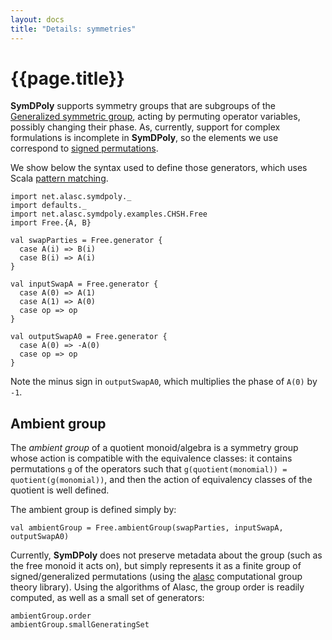 ```yaml
---
layout: docs
title: "Details: symmetries"
---
```


# {{page.title}}

**SymDPoly** supports symmetry groups that are subgroups of the [Generalized symmetric group](https://en.wikipedia.org/wiki/Generalized_symmetric_group), acting by permuting operator variables, possibly changing their phase. As, currently, support for complex formulations is incomplete in **SymDPoly**, so the elements we use correspond to [signed permutations](https://en.wikipedia.org/wiki/Hyperoctahedral_group).

We show below the syntax used to define those generators, which uses Scala [pattern matching](https://docs.scala-lang.org/tour/pattern-matching.html).
```tut:silent
import net.alasc.symdpoly._
import defaults._
import net.alasc.symdpoly.examples.CHSH.Free
import Free.{A, B}
```

```tut
val swapParties = Free.generator {
  case A(i) => B(i)
  case B(i) => A(i)
}

val inputSwapA = Free.generator {
  case A(0) => A(1)
  case A(1) => A(0)
  case op => op
}

val outputSwapA0 = Free.generator {
  case A(0) => -A(0)
  case op => op
}
```

Note the minus sign in `outputSwapA0`, which multiplies the phase of `A(0)` by `-1`.

## Ambient group

The *ambient group* of a quotient monoid/algebra is a symmetry group whose action is compatible with the equivalence classes: it contains permutations `g` of the operators such that `g(quotient(monomial)) = quotient(g(monomial))`, and then the action of equivalency classes of the quotient is well defined.

The ambient group is defined simply by:
```tut
val ambientGroup = Free.ambientGroup(swapParties, inputSwapA, outputSwapA0)
```

Currently, **SymDPoly** does not preserve metadata about the group (such as the free monoid it acts on), but simply represents it as a finite group of signed/generalized permutations (using the [alasc](https://github.com/denisrosset/alasc) computational group theory library). Using the algorithms of Alasc, the group order is readily computed, as well as a small set of generators:

```tut
ambientGroup.order
ambientGroup.smallGeneratingSet
```

